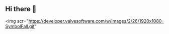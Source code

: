 ## Hi there 👋

<img scr="https://developer.valvesoftware.com/w/images/2/26/1920x1080-SymbolFall.gif" 
